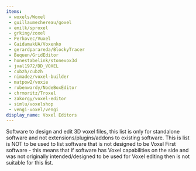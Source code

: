 ```yaml
---
items:
 - woxels/Woxel
 - guillaumechereau/goxel
 - emilk/sproxel
 - grking/zoxel
 - Perkovec/Vuxel
 - GaidamakUA/Voxenko
 - gerardparareda/BlockyTracer
 - Bequen/GridEditor
 - honestabelink/stonevox3d
 - jval1972/DD_VOXEL
 - cubzh/cubzh
 - nimadez/voxel-builder
 - matpow2/voxie
 - rubenwardy/NodeBoxEditor
 - chrmoritz/Troxel
 - zakorgy/voxel-editor
 - simlu/voxelshop
 - vengi-voxel/vengi
display_name: Voxel Editors
---
```

Software to design and edit 3D voxel files, this list is only for standalone software and not extensions/plugins/addons to existing software. This is list is NOT to be used to list software that is not designed to be Voxel First software - this means that if software has Voxel capabilities on the side and was not originally intended/designed to be used for Voxel editing then is not suitable for this list.
